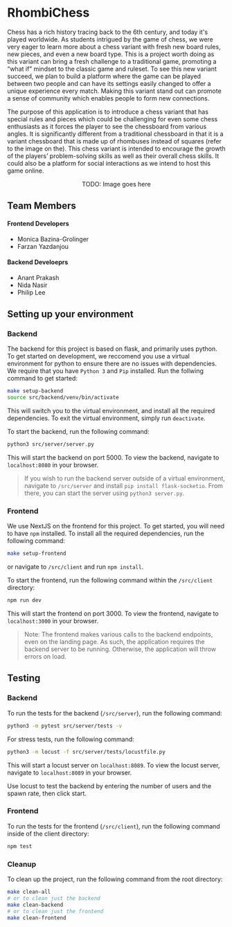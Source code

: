 # RhombiChess

Chess has a rich history tracing back to the 6th century, and today it's played worldwide. As
students intrigued by the game of chess, we were very eager to learn more about a chess variant
with fresh new board rules, new pieces, and even a new board type. This is a project worth doing
as this variant can bring a fresh challenge to a traditional game, promoting a “what if” mindset to
the classic game and ruleset. To see this new variant succeed, we plan to build a platform where
the game can be played between two people and can have its settings easily changed to offer a
unique experience every match. Making this variant stand out can promote a sense of community
which enables people to form new connections.


The purpose of this application is to introduce a chess variant that has special rules and pieces
which could be challenging for even some chess enthusiasts as it forces the player to see the
chessboard from various angles. It is significantly different from a traditional chessboard in that it
is a variant chessboard that is made up of rhombuses instead of squares (refer to the image on the). This chess variant is intended to encourage the growth of the players’ problem-solving
skills as well as their overall chess skills. It could also be a platform for social interactions as we
intend to host this game online.

<p align="center">
  TODO: Image goes here
  <!-- <img src="rhombichess.png" /> -->
</p>

## Team Members
#### Frontend Developers
- Monica Bazina-Grolinger
- Farzan Yazdanjou
#### Backend Develoeprs
- Anant Prakash
- Nida Nasir
- Philip Lee

## Setting up your environment
### Backend
The backend for this project is based on flask, and primarily uses python. To get started on development, we reccomend you use a virtual environment for python to ensure there are no issues with dependencies. We require that you have `Python 3` and `Pip` installed. Run the follwing command to get started:
```bash
make setup-backend
source src/backend/venv/bin/activate
```
This will switch you to the virtual environment, and install all the required dependencies. To exit the virtual environment, simply run `deactivate`.

To start the backend, run the following command:
```bash
python3 src/server/server.py
```

This will start the backend on port 5000. To view the backend, navigate to `localhost:8080` in your browser.

> If you wish to run the backend server outside of a virtual environment, navigate to `/src/server` and install `pip install flask-socketio`. From there, you can start the server using `python3 server.py`.

### Frontend
We use NextJS on the frontend for this project. To get started, you will need to have `npm` installed. To install all the required dependencies, run the following command:
```bash
make setup-frontend
```
or navigate to `/src/client` and run `npm install`.

To start the frontend, run the following command within the `/src/client` directory:
```bash
npm run dev
```
This will start the frontend on port 3000. To view the frontend, navigate to `localhost:3000` in your browser.

> Note: The frontend makes various calls to the backend endpoints, even on the landing page. As such, the application requires the backend server to be running. Otherwise, the application will throw errors on load.


## Testing

### Backend
To run the tests for the backend (`/src/server`), run the following command:
```bash
python3 -m pytest src/server/tests -v
```

For stress tests, run the following command:
```bash
python3 -m locust -f src/server/tests/locustfile.py
```

This will start a locust server on `localhost:8089`. To view the locust server, navigate to `localhost:8089` in your browser.

Use locust to test the backend by entering the number of users and the spawn rate, then click start.

### Frontend
To run the tests for the frontend (`/src/client`), run the following command inside of the client directory:
```bash
npm test
```

### Cleanup
To clean up the project, run the following command from the root directory:
```bash
make clean-all
# or to clean just the backend
make clean-backend
# or to clean just the frontend
make clean-frontend
```
